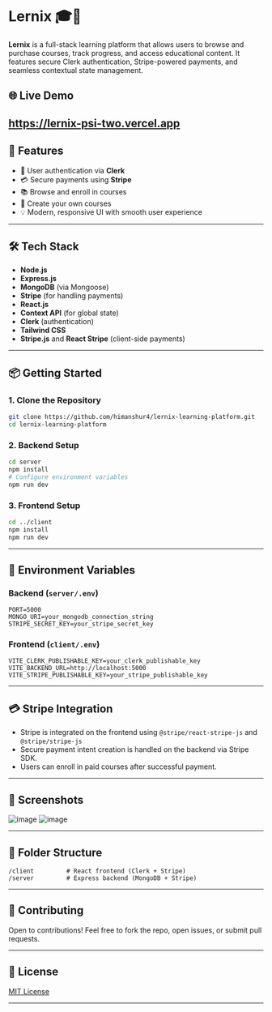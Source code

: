 # Lernix 🎓🚀

**Lernix** is a full-stack learning platform that allows users to browse and purchase courses, track progress, and access educational content. It features secure Clerk authentication, Stripe-powered payments, and seamless contextual state management.

## 🌐 Live Demo
https://lernix-psi-two.vercel.app
---

## 🚀 Features

- 🔐 User authentication via **Clerk**
- 💳 Secure payments using **Stripe**
- 📚 Browse and enroll in courses
- 📝 Create your own courses
- 💡 Modern, responsive UI with smooth user experience

---

## 🛠️ Tech Stack

- **Node.js**
- **Express.js**
- **MongoDB** (via Mongoose)
- **Stripe** (for handling payments)
- **React.js**
- **Context API** (for global state)
- **Clerk** (authentication)
- **Tailwind CSS**
- **Stripe.js** and **React Stripe** (client-side payments)

---

## 📦 Getting Started

### 1. Clone the Repository
```bash
git clone https://github.com/himanshur4/lernix-learning-platform.git
cd lernix-learning-platform
```

### 2. Backend Setup
```bash
cd server
npm install
# Configure environment variables
npm run dev
```

### 3. Frontend Setup
```bash
cd ../client
npm install
npm run dev
```

---

## 🔐 Environment Variables

### Backend (`server/.env`)
```env
PORT=5000
MONGO_URI=your_mongodb_connection_string
STRIPE_SECRET_KEY=your_stripe_secret_key
```

### Frontend (`client/.env`)
```env
VITE_CLERK_PUBLISHABLE_KEY=your_clerk_publishable_key
VITE_BACKEND_URL=http://localhost:5000
VITE_STRIPE_PUBLISHABLE_KEY=your_stripe_publishable_key
```

---

## 💳 Stripe Integration

- Stripe is integrated on the frontend using `@stripe/react-stripe-js` and `@stripe/stripe-js`
- Secure payment intent creation is handled on the backend via Stripe SDK.
- Users can enroll in paid courses after successful payment.

---

## 📸 Screenshots

![image](https://github.com/user-attachments/assets/eb87bc26-78fc-45ac-94e7-50d74ee3c700)
![image](https://github.com/user-attachments/assets/0bbb6901-2251-4025-b899-e827c5aaf103)


---

## 📁 Folder Structure

```
/client         # React frontend (Clerk + Stripe)
/server         # Express backend (MongoDB + Stripe)
```

---

## 🙌 Contributing

Open to contributions! Feel free to fork the repo, open issues, or submit pull requests.

---

## 📄 License

[MIT License](LICENSE)

---

